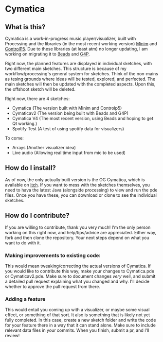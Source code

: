 # Cymatica

## What is this?

Cymatica is a work-in-progress music player/visualizer, built with Processing and the libraries (in the most recent working version) [Minim](https://code.compartmental.net/tools/minim/) and [ControlP5](https://github.com/sojamo/controlp5).
Due to these libraries (at least atm) no longer updating, I am working on migrating it to [Beads](http://www.beadsproject.net/) and [G4P](http://www.lagers.org.uk/g4p/).

Right now, the planned features are displayed in individual sketches, with two different main sketches.
This structure is because of my workflow/processing's general system for sketches.
Think of the non-mains as tesing grounds where ideas will be tested, explored, and perfected.
The main sketches will then be updated with the completed aspects.
Upon this, the offshoot sketch will be deleted.

Right now, there are 4 sketches:

- Cymatica (The version built with Minim and Controlp5)
- Cymaticav2 (The version being built with Beads and G4P)
- Cymatica V4 (The most recent version, using Beads and hoping to get Qt working.)
- Spotify Test (A test of using spotify data for visualizers)

To come:

- Arrays (Another visualizer idea)
- Live audio (Allowing real time input from mic to be used)

## How do I install?

As of now, the only actually built version is the OG Cymatica, which is available on [Itch](https://iddude.itch.io/cymatica).
If you want to mess with the sketches themselves, you need to hava the latest Java (alongside processing) to view and run the pde files.
Once you have these, you can download or clone to see the individual sketches.

## How do I contribute?

If you are willing to contribute, thank you very much!
I'm the only person working on this right now, and help/tips/advice are appreciated.
Either way, fork and then clone the repository.
Your next steps depend on what you want to do with it.

### Making improvements to existing code:

This would mean tweaking/correcting the actual versions of Cymatica.
If you would like to contribute this way, make your changes to Cymatica.pde or Cymaticav2.pde.
Make sure to document changes _very_ well, and submit a detailed pull request explaining what you changed and why.
I'll decide whether to approve the pull request from there.

### Adding a feature

This would entail you coming up with a visualizer, or maybe some visual effect, or something of that sort.
It also is something that is likely not yet fully completed.
In this case, create a new sketch folder and write the code for your feature there in a way that it can stand alone.
Make sure to include relevant data files in your commits.
When you finish, submit a pr, and I'll review!
